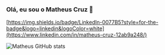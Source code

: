 ### Olá, eu sou o Matheus Cruz 👋

[https://img.shields.io/badge/LinkedIn-0077B5?style=for-the-badge&logo=linkedin&logoColor=white](https://www.linkedin.com/in/matheus-cruz-12ab9a248/)

![Matheus GitHub stats](https://github-readme-stats.vercel.app/api?username=Matheus-S-Cruz&show_icons=true&theme=radical)
